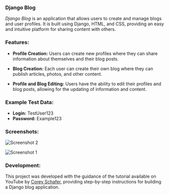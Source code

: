 ### **Django Blog**

*Django Blog* is an application that allows users to create and manage blogs and user profiles. It is built using Django, HTML, and CSS, providing an easy and intuitive platform for sharing content with others.

### Features:

- **Profile Creation:** Users can create new profiles where they can share information about themselves and their blog posts.
  
- **Blog Creation:** Each user can create their own blog where they can publish articles, photos, and other content.
  
- **Profile and Blog Editing:** Users have the ability to edit their profiles and blog posts, allowing for the updating of information and content.

### Example Test Data:

- **Login:** TestUser123
- **Password:** Example123

### Screenshots:

![Screenshot 2](https://github.com/KomendaKacper/Django-blog/assets/127196543/18203d85-ff1c-4243-931c-fd34b1b82731)

![Screenshot 1](https://github.com/KomendaKacper/Django-blog/assets/127196543/6b136d6e-c6c9-4428-8a97-0e49b14835dd)

### Development:

This project was developed with the guidance of the tutorial available on YouTube by [Corey Schafer](https://www.youtube.com/watch?v=UmljXZIypDc&list=PL-osiE80TeTtoQCKZ03TU5fNfx2UY6U4p&ab_channel=CoreySchafer), providing step-by-step instructions for building a Django blog application.
